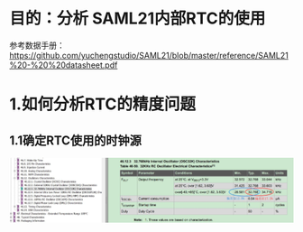 # 目的：分析 SAML21内部RTC的使用
参考数据手册：
https://github.com/yuchengstudio/SAML21/blob/master/reference/SAML21%20-%20%20datasheet.pdf

# 1.如何分析RTC的精度问题
## 1.1确定RTC使用的时钟源 
![images](https://github.com/yuchengstudio/SAML21/blob/master/app/pictures/SAML21_RTC_001.jpg)
